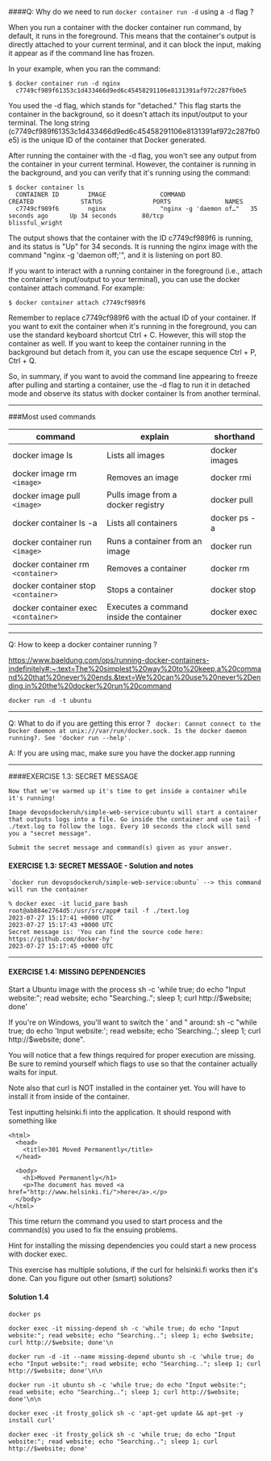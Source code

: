####Q: Why do we need to run `docker container run -d` using a `-d` flag ?

When you run a container with the docker container run command, by default, it runs in the foreground. This means that the container's output is directly attached to your current terminal, and it can block the input, making it appear as if the command line has frozen.

In your example, when you ran the command:
```
$ docker container run -d nginx
  c7749cf989f61353c1d433466d9ed6c45458291106e8131391af972c287fb0e5
```
You used the -d flag, which stands for "detached." This flag starts the container in the background, so it doesn't attach its input/output to your terminal. The long string (c7749cf989f61353c1d433466d9ed6c45458291106e8131391af972c287fb0e5) is the unique ID of the container that Docker generated.

After running the container with the -d flag, you won't see any output from the container in your current terminal. However, the container is running in the background, and you can verify that it's running using the command:

```
$ docker container ls
  CONTAINER ID        IMAGE               COMMAND                  CREATED             STATUS              PORTS               NAMES
  c7749cf989f6        nginx               "nginx -g 'daemon of…"   35 seconds ago      Up 34 seconds       80/tcp              blissful_wright

```

The output shows that the container with the ID c7749cf989f6 is running, and its status is "Up" for 34 seconds. It is running the nginx image with the command "nginx -g 'daemon off;'", and it is listening on port 80.

If you want to interact with a running container in the foreground (i.e., attach the container's input/output to your terminal), you can use the docker container attach command. For example:

```
$ docker container attach c7749cf989f6

```

Remember to replace c7749cf989f6 with the actual ID of your container. If you want to exit the container when it's running in the foreground, you can use the standard keyboard shortcut Ctrl + C. However, this will stop the container as well. If you want to keep the container running in the background but detach from it, you can use the escape sequence Ctrl + P, Ctrl + Q.

So, in summary, if you want to avoid the command line appearing to freeze after pulling and starting a container, use the -d flag to run it in detached mode and observe its status with docker container ls from another terminal.

---
###Most used commands

| command                               | explain                                 | shorthand     |
| ------------------------------------- | --------------------------------------- | ------------- |
| docker image ls                       | Lists all images                        | docker images |
| docker image rm `<image>`           | Removes an image                        | docker rmi    |
| docker image pull `<image>`         | Pulls image from a docker registry      | docker pull   |
| docker container ls -a                | Lists all containers                    | docker ps -a  |
| docker container run `<image>`      | Runs a container from an image          | docker run    |
| docker container rm `<container>`   | Removes a container                     | docker rm     |
| docker container stop `<container>` | Stops a container                       | docker stop   |
| docker container exec `<container>` | Executes a command inside the container | docker exec   |

---
Q: How to keep a docker container running ?

https://www.baeldung.com/ops/running-docker-containers-indefinitely#:~:text=The%20simplest%20way%20to%20keep,a%20command%20that%20never%20ends.&text=We%20can%20use%20never%2Dending,in%20the%20docker%20run%20command

`docker run -d -t ubuntu`

---
Q: What to do if you are getting this error ?
`
docker: Cannot connect to the Docker daemon at unix:///var/run/docker.sock. Is the docker daemon running?.
See 'docker run --help'.`

A: If you are using mac, make sure you have the docker.app running 

---

####EXERCISE 1.3: SECRET MESSAGE
```
Now that we've warmed up it's time to get inside a container while it's running!

Image devopsdockeruh/simple-web-service:ubuntu will start a container that outputs logs into a file. Go inside the container and use tail -f ./text.log to follow the logs. Every 10 seconds the clock will send you a "secret message".

Submit the secret message and command(s) given as your answer.
```
#### EXERCISE 1.3: SECRET MESSAGE - Solution and notes
```
`docker run devopsdockeruh/simple-web-service:ubuntu` --> this command will run the container

% docker exec -it lucid_pare bash
root@ab884e2764d5:/usr/src/app# tail -f ./text.log
2023-07-27 15:17:41 +0000 UTC
2023-07-27 15:17:43 +0000 UTC
Secret message is: 'You can find the source code here: https://github.com/docker-hy'
2023-07-27 15:17:45 +0000 UTC
```
---
#### EXERCISE 1.4: MISSING DEPENDENCIES


Start a Ubuntu image with the process sh -c 'while true; do echo "Input website:"; read website; echo "Searching.."; sleep 1; curl http://$website; done'

If you're on Windows, you'll want to switch the ' and " around: sh -c "while true; do echo 'Input website:'; read website; echo 'Searching..'; sleep 1; curl http://$website; done".

You will notice that a few things required for proper execution are missing. Be sure to remind yourself which flags to use so that the container actually waits for input.

Note also that curl is NOT installed in the container yet. You will have to install it from inside of the container.

Test inputting helsinki.fi into the application. It should respond with something like
```
<html>
  <head>
    <title>301 Moved Permanently</title>
  </head>

  <body>
    <h1>Moved Permanently</h1>
    <p>The document has moved <a href="http://www.helsinki.fi/">here</a>.</p>
  </body>
</html>
```
This time return the command you used to start process and the command(s) you used to fix the ensuing problems.

Hint for installing the missing dependencies you could start a new process with docker exec.

This exercise has multiple solutions, if the curl for helsinki.fi works then it's done. Can you figure out other (smart) solutions?

#### Solution 1.4
```
docker ps

docker exec -it missing-depend sh -c 'while true; do echo "Input website:"; read website; echo "Searching.."; sleep 1; echo $website; curl http://$website; done'\n

docker run -d -it --name missing-depend ubuntu sh -c 'while true; do echo "Input website:"; read website; echo "Searching.."; sleep 1; curl http://$website; done'\n\n

docker run -it ubuntu sh -c 'while true; do echo "Input website:"; read website; echo "Searching.."; sleep 1; curl http://$website; done'\n\n

docker exec -it frosty_golick sh -c 'apt-get update && apt-get -y install curl'

docker exec -it frosty_golick sh -c 'while true; do echo "Input website:"; read website; echo "Searching.."; sleep 1; curl http://$website; done'

```